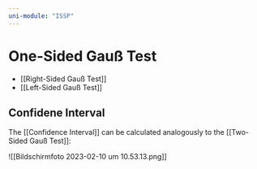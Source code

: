 ```yaml
---
uni-module: "ISSP"
---
```


# One-Sided Gauß Test

- [[Right-Sided Gauß Test]]
- [[Left-Sided Gauß Test]]

## Confidene Interval

The [[Confidence Interval]] can be calculated analogously to the [[Two-Sided Gauß Test]]:

![[Bildschirm­foto 2023-02-10 um 10.53.13.png]]
